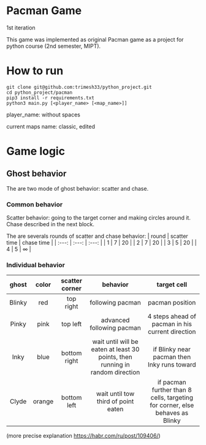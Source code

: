 # Pacman Game
1st iteration

This game was implemented as original Pacman game as a project for python course (2nd semester, MIPT).

# How to run
```
git clone git@github.com:trimesh33/python_project.git
cd python_project/pacman
pip3 install -r requirements.txt
python3 main.py [<player_name> [<map_name>]]
```
player_name: without spaces

current maps name: classic, edited

# Game logic
## Ghost behavior
The are two mode of ghost behavior: scatter and chase.
### Common behavior
Scatter behavior: going to the target corner and making circles around it.
Chase described in the next block.

The are severals rounds of scatter and chase behavior:
| round | scatter time | chase time |
| :---: | :---: | :---: |
| 1     | 7     | 20        |
| 2     | 7     | 20        |
| 3     | 5     | 20        |
| 4     | 5     | $\infty$  |

### Individual behavior

| ghost | color | scatter corner | behavior | target cell |
| :---: | :---: | :---: | :---: | :---:|
| Blinky | red    | top right  | following pacman | pacman position |
| Pinky  | pink   | top left | advanced following pacman | 4 steps ahead of pacman in his current direction |
| Inky   | blue   | bottom right | wait until will be eaten at least 30 points, then running in random direction | if Blinky near pacman then Inky runs toward |
| Clyde  | orange | bottom left | wait until tow third of point eaten | if pacman further than 8 cells, targeting for corner, else behaves as Blinky |



(more precise explanation https://habr.com/ru/post/109406/)
